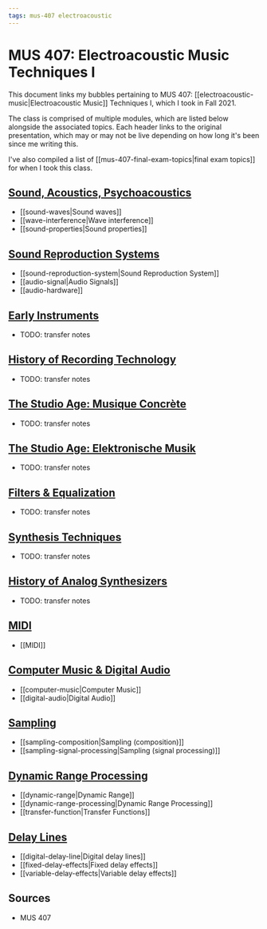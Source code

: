 ```yaml
---
tags: mus-407 electroacoustic
---
```


# MUS 407: Electroacoustic Music Techniques I

This document links my bubbles pertaining to MUS 407: [[electroacoustic-music|Electroacoustic Music]] Techniques I, which I took in Fall 2021.

The class is comprised of multiple modules, which are listed below alongside the associated topics. Each header links to the original presentation, which may or may not be live depending on how long it's been since me writing this.

I've also compiled a list of [[mus-407-final-exam-topics|final exam topics]] for when I took this class.

## [Sound, Acoustics, Psychoacoustics](https://prezi.com/view/ZcqvwosFJCFJQtQrbP75/)

- [[sound-waves|Sound waves]]
- [[wave-interference|Wave interference]]
- [[sound-properties|Sound properties]]

## [Sound Reproduction Systems](https://prezi.com/view/ZUxEtYtWHEmvaAAMl9TM/)

- [[sound-reproduction-system|Sound Reproduction System]]
- [[audio-signal|Audio Signals]]
- [[audio-hardware]]

## [Early Instruments](https://prezi.com/view/EoIboFwzpbiZxgHjLB8j/)

- TODO: transfer notes

## [History of Recording Technology](https://prezi.com/view/0EReBGU2zkFuhZ2ZyHjM/)

- TODO: transfer notes

## [The Studio Age: Musique Concrète](https://prezi.com/view/ft7mHWtbK9nxx3R8u4lA/)

- TODO: transfer notes

## [The Studio Age: Elektronische Musik](https://prezi.com/view/SRAh4XhbnBFhUiSkq2g9/)

- TODO: transfer notes

## [Filters & Equalization](https://prezi.com/view/57r13YFNvmW3Ub40XtC7/)

- TODO: transfer notes

## [Synthesis Techniques](https://prezi.com/view/mRksycTKogWWEaNULPK6/)

- TODO: transfer notes

## [History of Analog Synthesizers](https://prezi.com/view/898qgMjD1Ii1QPzzKAh3/)

- TODO: transfer notes

## [MIDI](https://prezi.com/view/D7UalGXXwLGTxV85DZ0D/)

- [[MIDI]]

## [Computer Music & Digital Audio](https://prezi.com/view/bU4bIDLNL8OvxyPdcV13/)

- [[computer-music|Computer Music]]
- [[digital-audio|Digital Audio]]

## [Sampling](https://prezi.com/view/XT8nwfhC5NeuSLgsjTZH/)

- [[sampling-composition|Sampling (composition)]]
- [[sampling-signal-processing|Sampling (signal processing)]]

## [Dynamic Range Processing](https://prezi.com/view/g7zopDsfYs3PW921sOQg/)

- [[dynamic-range|Dynamic Range]]
- [[dynamic-range-processing|Dynamic Range Processing]]
- [[transfer-function|Transfer Functions]]

## [Delay Lines](https://prezi.com/view/tG2KTSns8SLtefOk5lUZ/)

- [[digital-delay-line|Digital delay lines]]
- [[fixed-delay-effects|Fixed delay effects]]
- [[variable-delay-effects|Variable delay effects]]

## Sources

- MUS 407
